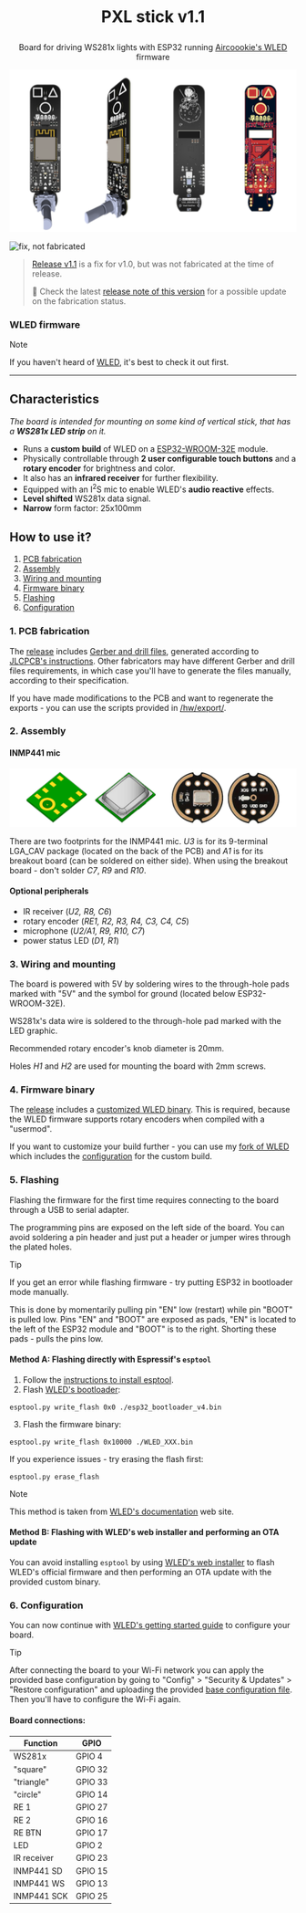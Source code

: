# <p align="center">PXL stick v1.1</p>

<p align="center">
  Board for driving WS281x lights with ESP32 running <a href="https://github.com/Aircoookie/WLED">Aircoookie's WLED</a> firmware
</p>

![images of the 3D render of the board from different angles and of the PCB project][head_img]


![fix, not fabricated](https://img.shields.io/badge/fix%20(not%20fabricated)-indigo?style=for-the-badge&label=fabrication%20result)
> [Release v1.1](/doc/releaselog.md#vX.Y) is a fix for v1.0, but was not fabricated at the time of release.
>
> :memo: Check the latest [release note of this version](https://github.com/VasilKalchev/PXLstick/releases/tag/v1.1) for a possible update on the fabrication status.


### WLED firmware
> [!NOTE]
> If you haven't heard of [WLED][wled_repo], it's best to check it out first.

---


## Characteristics
*The board is intended for mounting on some kind of vertical stick, that has a **WS281x LED strip** on it.*

 - Runs a **custom build** of WLED on a [ESP32-WROOM-32E][esp32_wroom_32e] module.
 - Physically controllable through **2 user configurable touch buttons** and a **rotary encoder** for brightness and color.
 - It also has an **infrared receiver** for further flexibility.
 - Equipped with an I<sup>2</sup>S mic to enable WLED's **audio reactive** effects.
 - **Level shifted** WS281x data signal.
 - **Narrow** form factor: 25x100mm


## How to use it?

1. [PCB fabrication](#1-pcb-fabrication)
2. [Assembly](#2-assembly)
3. [Wiring and mounting](#3-wiring-and-mounting)
4. [Firmware binary](#4-firmware-binary)
5. [Flashing](#5-flashing)
6. [Configuration](#6-configuration)


### 1. PCB fabrication
The [release][repo_release_v1_1] includes [Gerber and drill files][dw_gerbers], generated according to [JLCPCB's instructions][jlcpcb_gerbers_spec]. Other fabricators may have different Gerber and drill files requirements, in which case you'll have to generate the files manually, according to their specification.

If you have made modifications to the PCB and want to regenerate the exports - you can use the scripts provided in [/hw/export/](/hw/export/).


### 2. Assembly
#### INMP441 mic
![INMP441 variants][inmp441_variants_img]

There are two footprints for the INMP441 mic. *U3* is for its 9-terminal LGA_CAV package (located on the back of the PCB) and *A1* is for its breakout board (can be soldered on either side). When using the breakout board - don't solder *C7*, *R9* and *R10*.

#### Optional peripherals
 - IR receiver (*U2, R8, C6*)
 - rotary encoder (*RE1, R2, R3, R4, C3, C4, C5*)
 - microphone (*U2/A1, R9, R10, C7*)
 - power status LED (*D1, R1*)

### 3. Wiring and mounting
The board is powered with 5V by soldering wires to the through-hole pads marked with "5V" and the symbol for ground (located below ESP32-WROOM-32E).

WS281x's data wire is soldered to the through-hole pad marked with the LED graphic.

Recommended rotary encoder's knob diameter is 20mm.

Holes *H1* and *H2* are used for mounting the board with 2mm screws.


### 4. Firmware binary
The [release][repo_release_v1_1] includes a [customized WLED binary][dw_binary]. This is required, because the WLED firmware supports rotary encoders when compiled with a "usermod".

If you want to customize your build further - you can use my [fork of WLED][wled_fork] which includes the [configuration][wled_fork_cfg] for the custom build.


### 5. Flashing
Flashing the firmware for the first time requires connecting to the board through a USB to serial adapter.

The programming pins are exposed on the left side of the board. You can avoid soldering a pin header and just put a header or jumper wires through the plated holes.

> [!TIP]
> If you get an error while flashing firmware - try putting ESP32 in bootloader mode manually.
>
> This is done by momentarily pulling pin "EN" low (restart) while pin "BOOT" is pulled low. Pins "EN" and "BOOT" are exposed as pads, "EN" is located to the left of the ESP32 module and "BOOT" is to the right. Shorting these pads - pulls the pins low.


#### Method A: Flashing directly with Espressif's `esptool`
1. Follow the [instructions to install esptool][esptool_install].
2. Flash [WLED's bootloader][dw_bootloader]:
```
esptool.py write_flash 0x0 ./esp32_bootloader_v4.bin
```
3. Flash the firmware binary:
```
esptool.py write_flash 0x10000 ./WLED_XXX.bin
```

If you experience issues - try erasing the flash first:
```
esptool.py erase_flash
```

> [!NOTE]
> This method is taken from [WLED's documentation][wled_flash_method2] web site.


#### Method B: Flashing with WLED's web installer and performing an OTA update
You can avoid installing `esptool` by using [WLED's web installer][wled_web_installer] to flash WLED's official firmware and then performing an OTA update with the provided custom binary.


### 6. Configuration
You can now continue with [WLED's getting started guide][wled_getting_started_guide] to configure your board.

> [!TIP]
> After connecting the board to your Wi-Fi network you can apply the provided base configuration by going to "Config" > "Security & Updates" > "Restore configuration" and uploading the provided [base configuration file][dw_base_cfg]. Then you'll have to configure the Wi-Fi again.

#### Board connections:
| Function    | GPIO    |
|-------------|---------|
| WS281x      | GPIO 4  |
| "square"    | GPIO 32 |
| "triangle"  | GPIO 33 |
| "circle"    | GPIO 14 |
| RE 1        | GPIO 27 |
| RE 2        | GPIO 16 |
| RE BTN      | GPIO 17 |
| LED         | GPIO 2  |
| IR receiver | GPIO 23 |
| INMP441 SD  | GPIO 15 |
| INMP441 WS  | GPIO 13 |
| INMP441 SCK | GPIO 25 |


<!-- links -->
[head_img]: /doc/assets/head.png
[inmp441_variants_img]: /doc/assets/inmp441_variants.png

[releaselog_v1_1]: /doc/releaselog.md#v11---2025-02-11 "/doc/releaselog.md"
[repo_release_v1_1]: https://github.com/VasilKalchev/PXLstick/releases/tag/v1.1 "PXL stick version v1.1"
[repo_releases]: https://github.com/VasilKalchev/PXLstick/releases "All PXL stick releases"

[wled_repo]: https://github.com/Aircoookie/WLED "WLED's repository"
[esp32_wroom_32e]: https://www.espressif.com/sites/default/files/documentation/esp32-wroom-32e_esp32-wroom-32ue_datasheet_en.pdf "ESP32-WROOM-32E datasheet"
[inmp441]: https://invensense.tdk.com/wp-content/uploads/2015/02/INMP441.pdf "INMP441 datasheet"
[jlcpcb_gerbers_spec]: https://jlcpcb.com/help/article/362-how-to-generate-gerber-and-drill-files-in-kicad-7 "JLCPCB: How to generate Gerber and drill files in KiCad 7"

[dw_gerbers]: https://github.com/VasilKalchev/PXLstick/releases/download/v1.1/gerbers_jlcpcb.zip "Download gerbers_jlcpcb.zip"
[dw_binary]: https://github.com/VasilKalchev/PXLstick/releases/download/v1.1/WLED_0.14.3_PXLstick_v1.1.bin "Download WLED_0.14.3_PXLstick_v1.1.bin"
[dw_bootloader]: https://github.com/Aircoookie/WLED/releases/download/v0.13.1/esp32_bootloader_v4.bin "Download esp32_bootloader_v4.bin"
[dw_base_cfg]: https://github.com/VasilKalchev/PXLstick/releases/download/v1.1/WLED_0.14.3_PXLstick_v1.1_basecfg.json "Download WLED_0.14.3_PXLstick_v1.1_basecfg.json"

[wled_fork]: https://github.com/VasilKalchev/WLED "Fork of WLED repository for custom builds"
[wled_fork_cfg]: https://github.com/VasilKalchev/WLED/blob/4febf0a671bf4d266bcb785312891e56a2469468/platformio.ini#L836-L875 "Custom build configuration for PXL stick v1"

[esptool_install]: https://docs.espressif.com/projects/esptool/en/latest/esp32/ "Espressif's esptool.py documentation"
[wled_web_installer]: https://install.wled.me/

[wled_flash_method2]: https://kno.wled.ge/basics/install-binary/#:~:text=properly%20by%20WLED.-,Flashing%20method%202%3A%20esptool,-First%20of%20all "WLED's flashing guide: method 2"
[wled_getting_started_guide]: https://kno.wled.ge/basics/getting-started/#:~:text=3.%20Use%20a%20WiFi%20device%20to%20connect%20to%20the%20access%20point%20WLED%2DAP "WLED's getting started guide: Wi-Fi configuration"



<!-- checklist & fabrication result template

<details>
<summary>/readme.md checklist</summary>

 - [x] set current version (after project name)
 - [x] set fabrication status
 - [x] update sections: [Characteristics](#characteristics) and [How to use it?](#how-to-use-it)
 - [x] comment out this "checklist" and "templates" sections

</details>



<details>
<summary>/readme.md templates</summary>

## "Fabrication result" section:

![bad fabrication](https://img.shields.io/badge/bad-firebrick?style=for-the-badge&label=fabrication%20result)
> The fabricated board from release vX.Y [didn't work](/doc/releaselog.md#vXY---202Y-MM-DD).
>
> :exclamation: Browse [repository releases][repo_releases] for a better version.

---

![poor fabrication](https://img.shields.io/badge/poor-orangered?style=for-the-badge&label=fabrication%20result)
> The fabricated board from release vX.Y worked, but has [significant problems](/doc/releaselog.md#vXY---202Y-MM-DD).
>
> :exclamation: Browse [repository releases][repo_releases] for a better version.

---

![average fabrication](https://img.shields.io/badge/average-yellow?style=for-the-badge&label=fabrication%20result)
> The fabricated board from release vX.Y worked, but has [some problems](/doc/releaselog.md#vXY---202Y-MM-DD).
>
> :grey_exclamation: Browse [repository releases][repo_releases] for a better version.

---

![ok fabrication](https://img.shields.io/badge/ok-greenyellow?style=for-the-badge&label=fabrication%20result)
> The fabricated board from release vX.Y worked, but has [minor problems](/doc/releaselog.md#vXY---202Y-MM-DD).
>
> :memo: Browse [repository releases][repo_releases] for a better version.

---

![good fabrication](https://img.shields.io/badge/good-limegreen?style=for-the-badge&label=fabrication%20result)
> The fabricated board from release vX.Y worked without problems!
>
> :tada: Recommended for fabrication.

---

![in development](https://img.shields.io/badge/in_development-dimgrey?style=for-the-badge&label=fabrication%20result)
> This version is currently in development...
>
> :hourglass_flowing_sand: Wait for the release or browse [repository releases][repo_releases] for an older, completed version.

---

![will not fabricate](https://img.shields.io/badge/won\'t_be_fabricated-firebrick?style=for-the-badge&label=fabrication%20result)
> Release vX.Y won't be fabricated, because ... .
>
> :exclamation: Browse [repository releases][repo_releases] for a better version.

---

![fix, not fabricated](https://img.shields.io/badge/fix%20(not%20fabricated)-indigo?style=for-the-badge&label=fabrication%20result)
> [Release vX.Y](/doc/releaselog.md#vX.Y) is a fix for vX.Y, but was not fabricated at the time of release.
>
> :memo: Check the latest [release note of this version](https://github.com/VasilKalchev/PXLstick/releases/tag/vX.Y) for a possible update on the fabrication status.

</details>

-->
